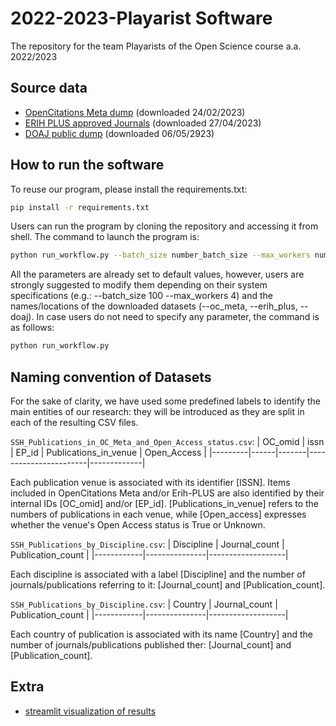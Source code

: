 # 2022-2023-Playarist Software
 The repository for the team Playarists of the Open Science course a.a. 2022/2023

## Source data

* <a href="https://kanalregister.hkdir.no/publiseringskanaler/erihplus/periodical/listApproved">OpenCitations Meta dump</a> (downloaded 24/02/2023) 
* <a href="https://kanalregister.hkdir.no/publiseringskanaler/erihplus/periodical/listApproved">ERIH PLUS approved Journals</a> (downloaded 27/04/2023)
* <a href="https://doaj.org/docs/public-data-dump/">DOAJ public dump</a> (downloaded 06/05/2923)
 
 
 
## How to run the software
 To reuse our program, please install the requirements.txt:
```sh
pip install -r requirements.txt
```
 Users can run the program by cloning the repository and accessing it from shell. The command to launch the program is:
```sh
python run_workflow.py --batch_size number_batch_size --max_workers number__workers --oc_meta path_to_OC_Meta_folder --erih_plus path_to_erih_plus.csv --doaj path_to_doaj.csv
```
 All the parameters are already set to default values, however, users are strongly suggested to modify them depending on their system specifications (e.g.: --batch_size 100 --max_workers 4) and the names/locations of the downloaded datasets (--oc_meta, --erih_plus, --doaj). In case users do not need to specify any parameter, the command is as follows:
 ```sh
python run_workflow.py
``` 
 
 
 ## Naming convention of Datasets 

For the sake of clarity, we have used some predefined labels to identify the main entities of our research: they will be introduced as they are split in each of the resulting CSV files.

`SSH_Publications_in_OC_Meta_and_Open_Access_status.csv`:
| OC_omid | issn | EP_id | Publications_in_venue | Open_Access |
|---------|------|-------|-----------------------|-------------|

Each publication venue is associated with its identifier [ISSN]. Items included in OpenCitations Meta and/or Erih-PLUS are also identified by their internal IDs [OC_omid] and/or [EP_id]. [Publications_in_venue] refers to the numbers of publications in each venue, while [Open_access] expresses whether the venue's Open Access status is True or Unknown.

`SSH_Publications_by_Discipline.csv`:
| Discipline | Journal_count | Publication_count | 
|------------|---------------|-------------------|

Each discipline is associated with a label [Discipline] and the number of journals/publications referring to it: [Journal_count] and [Publication_count].

`SSH_Publications_by_Discipline.csv`:
| Country | Journal_count | Publication_count | 
|------------|---------------|-------------------|

Each country of publication is associated with its name [Country] and the number of journals/publications published ther: [Journal_count] and [Publication_count].


## Extra
* <a href="https://ghasempouri1984-2022-2023-playarists-code-streamlit-app-1aspl5.streamlit.app/">streamlit visualization of results</a>

